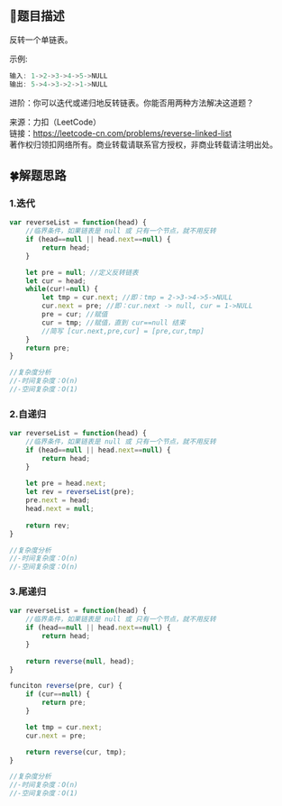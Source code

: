 ## :rainbow:题目描述

反转一个单链表。


示例:
```javascript
输入: 1->2->3->4->5->NULL
输出: 5->4->3->2->1->NULL
```

进阶：你可以迭代或递归地反转链表。你能否用两种方法解决这道题？


来源：力扣（LeetCode）  
链接：https://leetcode-cn.com/problems/reverse-linked-list  
著作权归领扣网络所有。商业转载请联系官方授权，非商业转载请注明出处。  


## :four_leaf_clover:解题思路

### 1.迭代
```javascript
var reverseList = function(head) {
    //临界条件，如果链表是 null 或 只有一个节点，就不用反转
    if (head==null || head.next==null) {
        return head;
    }

    let pre = null; //定义反转链表
    let cur = head; 
    while(cur!=null) {
        let tmp = cur.next; //即：tmp = 2->3->4->5->NULL
        cur.next = pre; //即：cur.next -> null, cur = 1->NULL
        pre = cur; //赋值
        cur = tmp; //赋值，直到 cur==null 结束
        //简写 [cur.next,pre,cur] = [pre,cur,tmp]
    }
    return pre;
}

//复杂度分析
//-时间复杂度：O(n)
//-空间复杂度：O(1)
```

### 2.自递归
```javascript
var reverseList = function(head) {
    //临界条件，如果链表是 null 或 只有一个节点，就不用反转
    if (head==null || head.next==null) {
        return head;
    }
    
    let pre = head.next;
    let rev = reverseList(pre);
    pre.next = head;
    head.next = null;
    
    return rev;
}

//复杂度分析
//-时间复杂度：O(n)
//-空间复杂度：O(n)
```

### 3.尾递归
```javascript
var reverseList = function(head) {
    //临界条件，如果链表是 null 或 只有一个节点，就不用反转
    if (head==null || head.next==null) {
        return head;
    }
    
    return reverse(null, head);
}

funciton reverse(pre, cur) {
    if (cur==null) {
        return pre;
    }

    let tmp = cur.next;
    cur.next = pre;

    return reverse(cur, tmp);
}

//复杂度分析
//-时间复杂度：O(n)
//-空间复杂度：O(1)
```
